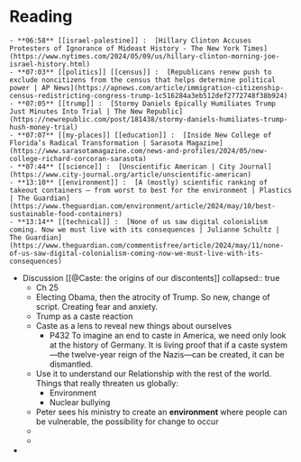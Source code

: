 # Reading
	- **06:58** [[israel-palestine]] :  [Hillary Clinton Accuses Protesters of Ignorance of Mideast History - The New York Times](https://www.nytimes.com/2024/05/09/us/hillary-clinton-morning-joe-israel-history.html)
	- **07:03** [[politics]] [[census]] :  [Republicans renew push to exclude noncitizens from the census that helps determine political power | AP News](https://apnews.com/article/immigration-citizenship-census-redistricting-congress-trump-1c516284a3eb512def2772748f38b924)
	- **07:05** [[trump]] :  [Stormy Daniels Epically Humiliates Trump Just Minutes Into Trial | The New Republic](https://newrepublic.com/post/181438/stormy-daniels-humiliates-trump-hush-money-trial)
	- **07:07** [[my-places]] [[education]] :  [Inside New College of Florida’s Radical Transformation | Sarasota Magazine](https://www.sarasotamagazine.com/news-and-profiles/2024/05/new-college-richard-corcoran-sarasota)
	- **07:44** [[science]] :  [Unscientific American | City Journal](https://www.city-journal.org/article/unscientific-american)
	- **13:10** [[environment]] :  [A (mostly) scientific ranking of takeout containers – from worst to best for the environment | Plastics | The Guardian](https://www.theguardian.com/environment/article/2024/may/10/best-sustainable-food-containers)
	- **13:14** [[technical]] :  [None of us saw digital colonialism coming. Now we must live with its consequences | Julianne Schultz | The Guardian](https://www.theguardian.com/commentisfree/article/2024/may/11/none-of-us-saw-digital-colonialism-coming-now-we-must-live-with-its-consequences)
- Discussion [[@Caste: the origins of our discontents]]
  collapsed:: true
	- Ch 25
	- Electing Obama, then the atrocity of Trump. So new, change of script. Creating fear and anxiety.
	- Trump as a caste reaction
	- Caste as a lens to reveal new things about ourselves
		- P432 To imagine an end to caste in America, we need only look at the history of Germany. It is living proof that if a caste system—the twelve-year reign of the Nazis—can be created, it can be dismantled.
	- Use it to understand our Relationship with the rest of the world. Things that really threaten us globally:
		- Environment
		- Nuclear bullying
	- Peter sees his ministry to create an **environment** where people can be vulnerable, the possibility for change to occur
	-
	-
-